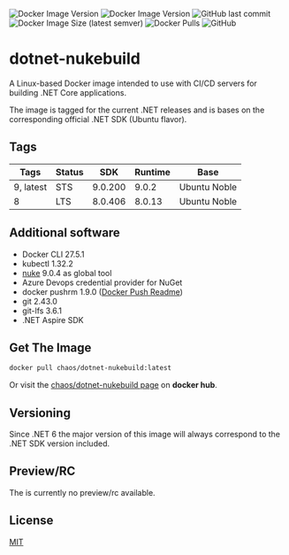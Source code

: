![Docker Image Version](https://img.shields.io/docker/v/chaos/dotnet-nukebuild/latest?label=Current&style=for-the-badge)
![Docker Image Version](https://img.shields.io/docker/v/chaos/dotnet-nukebuild/8?label=SDK%208%20(LTS)&style=for-the-badge)
![GitHub last commit](https://img.shields.io/github/last-commit/chA0s-Chris/dotnet-nukebuild?style=for-the-badge)
![Docker Image Size (latest semver)](https://img.shields.io/docker/image-size/chaos/dotnet-nukebuild/latest?style=for-the-badge)
![Docker Pulls](https://img.shields.io/docker/pulls/chaos/dotnet-nukebuild?style=for-the-badge)
![GitHub](https://img.shields.io/github/license/chA0s-Chris/dotnet-nukebuild?style=for-the-badge)

# dotnet-nukebuild

A Linux-based Docker image intended to use with CI/CD servers for building .NET Core applications.

The image is tagged for the current .NET releases and is bases on the corresponding official .NET SDK (Ubuntu flavor). 

## Tags

| Tags      | Status | SDK     | Runtime | Base         |
| --------- | ------ |---------|---------| ------------ |
| 9, latest | STS    | 9.0.200 | 9.0.2   | Ubuntu Noble |
| 8         | LTS    | 8.0.406 | 8.0.13  | Ubuntu Noble |

## Additional software

* Docker CLI 27.5.1
* kubectl 1.32.2
* [nuke](https://nuke.build) 9.0.4 as global tool 
* Azure Devops credential provider for NuGet
* docker pushrm 1.9.0 ([Docker Push Readme](https://github.com/christian-korneck/docker-pushrm))
* git 2.43.0
* git-lfs 3.6.1
* .NET Aspire SDK

## Get The Image

```bash
docker pull chaos/dotnet-nukebuild:latest
```

Or visit the [chaos/dotnet-nukebuild page](https://hub.docker.com/r/chaos/dotnet-nukebuild) on **docker hub**.

## Versioning

Since .NET 6 the major version of this image will always correspond to the .NET SDK version included.

## Preview/RC

The is currently no preview/rc available.

## License

[MIT](https://github.com/chA0s-Chris/dotnet-cakebuild/blob/master/LICENSE)